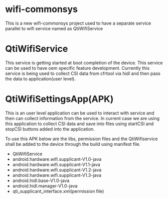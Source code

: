# wifi-commonsys

This is a new wifi-commonsys project used to have a separate service parallel to wifi service named as QtiWifiService

# QtiWifiService

This service is getting started at boot completion of the device. This service can be used to have oem specific feature development.
Currently this service is being used to collect CSI data from cfrtool via hidl and then pass the data to application(user level).

# QtiWifiSettingsApp(APK)

This is an user level application can be used to interact with service and then can collect information from the service.
In current case we are using this application to collect CSI data and save into files using startCSI and stopCSI buttons added into the application.

To use this APK below are the libs, permission files and the QtiWifiservice shall be added to the device through the build using manifest file.

* QtiWifiService
* android.hardware.wifi.supplicant-V1.0-java
* android.hardware.wifi.supplicant-V1.1-java
* android.hardware.wifi.supplicant-V1.2-java
* android.hardware.wifi.supplicant-V1.3-java
* android.hidl.base-V1.0-java
* android.hidl.manager-V1.0-java
* qti_supplicant_interface.xml(permission file)
